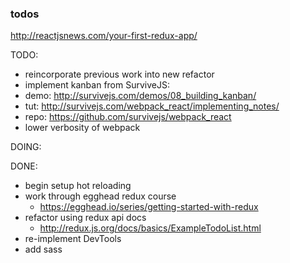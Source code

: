 ### todos

http://reactjsnews.com/your-first-redux-app/

TODO:
- reincorporate previous work into new refactor
- implement kanban from SurviveJS:
- demo: http://survivejs.com/demos/08_building_kanban/
- tut: http://survivejs.com/webpack_react/implementing_notes/
- repo: https://github.com/survivejs/webpack_react
- lower verbosity of webpack

DOING:

DONE:
- begin setup hot reloading
- work through egghead redux course
  - https://egghead.io/series/getting-started-with-redux  
- refactor using redux api docs
  - http://redux.js.org/docs/basics/ExampleTodoList.html
- re-implement DevTools
- add sass
